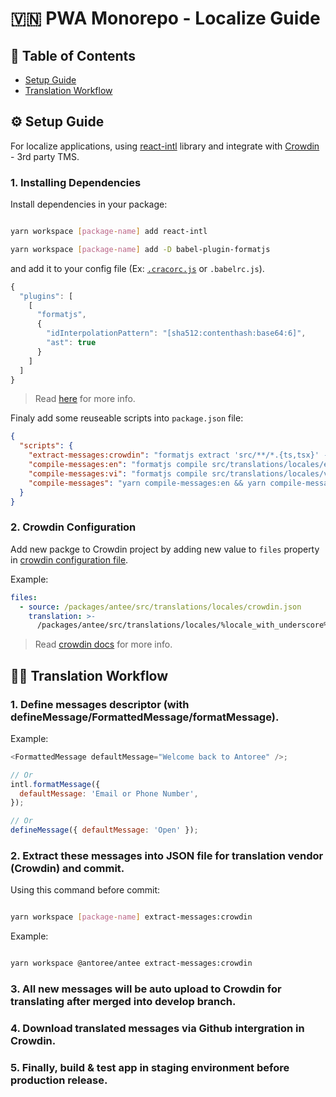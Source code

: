# 🇻🇳 PWA Monorepo - Localize Guide

## 📝 Table of Contents

- [Setup Guide](#setup)
- [Translation Workflow](#workflow)

## <a name="setup"> ⚙️ Setup Guide

For localize applications, using [react-intl](https://formatjs.io/docs/react-intl) library and integrate with [Crowdin](https://crowdin.com/) - 3rd party TMS.

### 1. Installing Dependencies

Install dependencies in your package:

```sh

yarn workspace [package-name] add react-intl

yarn workspace [package-name] add -D babel-plugin-formatjs

```

and add it to your config file (Ex: [`.cracorc.js`](../packages/antee/.cracorc.js#L11-L22) or `.babelrc.js`).

```javascript
{
  "plugins": [
    [
      "formatjs",
      {
        "idInterpolationPattern": "[sha512:contenthash:base64:6]",
        "ast": true
      }
    ]
  ]
}
```

> Read [here](https://formatjs.io/docs/getting-started/installation) for more info.

Finaly add some reuseable scripts into `package.json` file:

```json
{
  "scripts": {
    "extract-messages:crowdin": "formatjs extract 'src/**/*.{ts,tsx}' --out-file src/translations/locales/crowdin.json --id-interpolation-pattern '[sha512:contenthash:base64:6]' --format crowdin",
    "compile-messages:en": "formatjs compile src/translations/locales/en_US.extracted.json --ast --out-file src/translations/locales/en_US.json --format crowdin",
    "compile-messages:vi": "formatjs compile src/translations/locales/vi_VN.extracted.json --ast --out-file src/translations/locales/vi_VN.json --format crowdin",
    "compile-messages": "yarn compile-messages:en && yarn compile-messages:vi"
  }
}
```

### 2. Crowdin Configuration

Add new packge to Crowdin project by adding new value to `files` property in [crowdin configuration file](../crowdin.yml).

Example:

```yml
files:
  - source: /packages/antee/src/translations/locales/crowdin.json
    translation: >-
      /packages/antee/src/translations/locales/%locale_with_underscore%.extracted.json
```

> Read [crowdin docs](https://support.crowdin.com/github-integration/) for more info.

## <a name="workflow"> 🕵️‍♂️ Translation Workflow

### 1. Define messages descriptor (with defineMessage/FormattedMessage/formatMessage).

Example:

```javascript
<FormattedMessage defaultMessage="Welcome back to Antoree" />;

// Or
intl.formatMessage({
  defaultMessage: 'Email or Phone Number',
});

// Or
defineMessage({ defaultMessage: 'Open' });
```

### 2. Extract these messages into JSON file for translation vendor (Crowdin) and commit.

Using this command before commit:

```sh

yarn workspace [package-name] extract-messages:crowdin

```

Example:

```sh

yarn workspace @antoree/antee extract-messages:crowdin

```

### 3. All new messages will be auto upload to Crowdin for translating after merged into develop branch.

### 4. Download translated messages via Github intergration in Crowdin.

### 5. Finally, build & test app in staging environment before production release.
